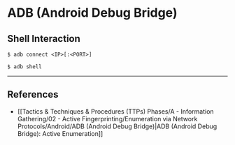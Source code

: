 # ADB (Android Debug Bridge)

## Shell Interaction

```
$ adb connect <IP>[:<PORT>]

$ adb shell
```

---
## References

- [[Tactics & Techniques & Procedures (TTPs) Phases/A - Information Gathering/02 - Active Fingerprinting/Enumeration via Network Protocols/Android/ADB (Android Debug Bridge)|ADB (Android Debug Bridge): Active Enumeration]]